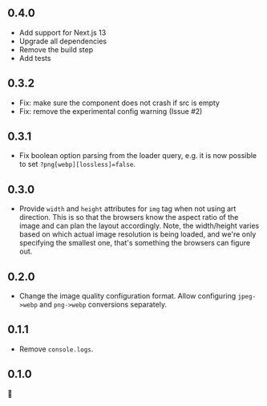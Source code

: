 ## 0.4.0

- Add support for Next.js 13
- Upgrade all dependencies
- Remove the build step
- Add tests

## 0.3.2

- Fix: make sure the <Picture /> component does not crash if src is empty
- Fix: remove the experimental config warning (Issue #2)

## 0.3.1

- Fix boolean option parsing from the loader query, e.g. it is now possible to set `?png[webp][lossless]=false`.

## 0.3.0

- Provide `width` and `height` attributes for `img` tag when not using art direction. This is so that the browsers know the aspect ratio of the image and can plan the layout accordingly. Note, the width/height varies based on which actual image resolution is being loaded, and we're only specifying the smallest one, that's something the browsers can figure out.

## 0.2.0

- Change the image quality configuration format. Allow configuring `jpeg->webp` and `png->webp` conversions separately.

## 0.1.1

- Remove `console.logs`.

## 0.1.0

🎉
